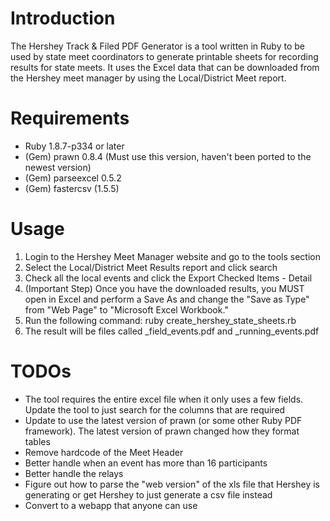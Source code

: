 # Introduction

The Hershey Track & Filed PDF Generator is a tool written in Ruby to be used by state meet coordinators to generate printable sheets for recording results for state meets.  It uses the Excel data that can be downloaded from the Hershey meet manager by using the Local/District Meet report. 

# Requirements

* Ruby 1.8.7-p334 or later
* (Gem) prawn 0.8.4 (Must use this version, haven't been ported to the newest version)
* (Gem) parseexcel 0.5.2
* (Gem) fastercsv (1.5.5)

# Usage

1. Login to the Hershey Meet Manager website and go to the tools section
2. Select the Local/District Meet Results report and click search
3. Check all the local events and click the Export Checked Items - Detail
4. (Important Step) Once you have the downloaded results, you MUST open in Excel and perform a Save As and change the "Save as Type" from "Web Page" to "Microsoft Excel Workbook."
5. Run the following command: ruby create_hershey_state_sheets.rb  <excel file>
6. The result will be files called <excel filename>_field_events.pdf and <excel filename>_running_events.pdf
  
# TODOs

* The tool requires the entire excel file when it only uses a few fields.  Update the tool to just search for the columns that are required
* Update to use the latest version of prawn (or some other Ruby PDF framework).  The latest version of prawn changed how they format tables
* Remove hardcode of the Meet Header
* Better handle when an event has more than 16 participants
* Better handle the relays
* Figure out how to parse the "web version" of the xls file that Hershey is generating or get Hershey to just generate a csv file instead
* Convert to a webapp that anyone can use
